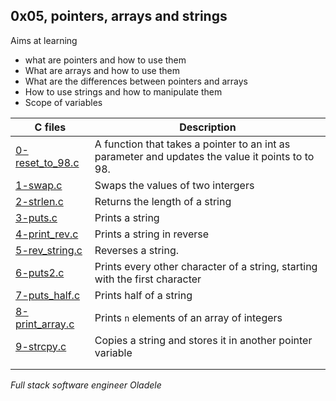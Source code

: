 ## 0x05, pointers, arrays and strings
Aims at learning 
- what are pointers and how to use them
- What are arrays and how to use them
- What are the differences between pointers and arrays
- How to use strings and how to manipulate them
- Scope of variables

C files | Description
--- | ---
[0-reset_to_98.c](0-reset_to_98.c) | A function that takes a pointer to an int as parameter and updates the value it points to to 98.
[1-swap.c](1-swap.c) | Swaps the values of two intergers
[2-strlen.c](2-strlen.c) | Returns the length of a string
[3-puts.c](3-puts.c) | Prints a string
[4-print_rev.c](4-print_rev.c) | Prints a string in reverse
[5-rev_string.c](5-rev_string.c) | Reverses a string.
[6-puts2.c](6-puts2.c) | Prints every other character of a string, starting with the first character
[7-puts_half.c](7-puts_half.c) | Prints half of a string
[8-print_array.c](8-print_array.c) |  Prints `n` elements of an array of integers 
[9-strcpy.c](9-strcpy.c) | Copies a string and stores it in another pointer variable
[]() | 
[]() | 

*Full stack software engineer Oladele*

